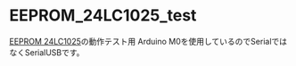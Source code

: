 # EEPROM_24LC1025_test

<a href="http://akizukidenshi.com/catalog/g/gI-02525/">EEPROM 24LC1025</a>の動作テスト用 Arduino M0を使用しているのでSerialではなくSerialUSBです。
